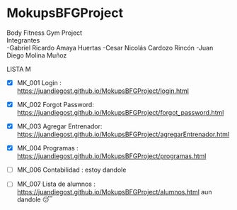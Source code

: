 # MokupsBFGProject
Body Fitness Gym Project  
Integrantes  
-Gabriel Ricardo Amaya Huertas 
-Cesar Nicolás Cardozo Rincón 
-Juan Diego Molina Muñoz

LISTA M

- [x] MK_001 Login : https://juandiegost.github.io/MokupsBFGProject/login.html

- [x] MK_002 Forgot Password: https://juandiegost.github.io/MokupsBFGProject/forgot_password.html

- [x] MK_003 Agregar Entrenador: https://juandiegost.github.io/MokupsBFGProject/agregarEntrenador.html

- [x] MK_004 Programas : https://juandiegost.github.io/MokupsBFGProject/programas.html

- [ ] MK_006 Contabilidad : estoy dandole

- [ ] MK_007 Lista de alumnos : https://juandiegost.github.io/MokupsBFGProject/alumnos.html aun dandole :sleeping:

